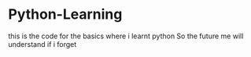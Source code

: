 # Python-Learning
this is the code for the basics where i learnt python
So the future me will understand if i forget
